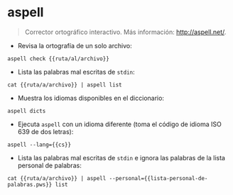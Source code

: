 # aspell

> Corrector ortográfico interactivo.
> Más información: <http://aspell.net/>.

- Revisa la ortografía de un solo archivo:

`aspell check {{ruta/al/archivo}}`

- Lista las palabras mal escritas de `stdin`:

`cat {{ruta/a/archivo}} | aspell list`

- Muestra los idiomas disponibles en el diccionario:

`aspell dicts`

- Ejecuta `aspell` con un idioma diferente (toma el código de idioma ISO 639 de dos letras):

`aspell --lang={{cs}}`

- Lista las palabras mal escritas de `stdin` e ignora las palabras de la lista personal de palabras:

`cat {{ruta/a/archivo}} | aspell --personal={{lista-personal-de-palabras.pws}} list`
